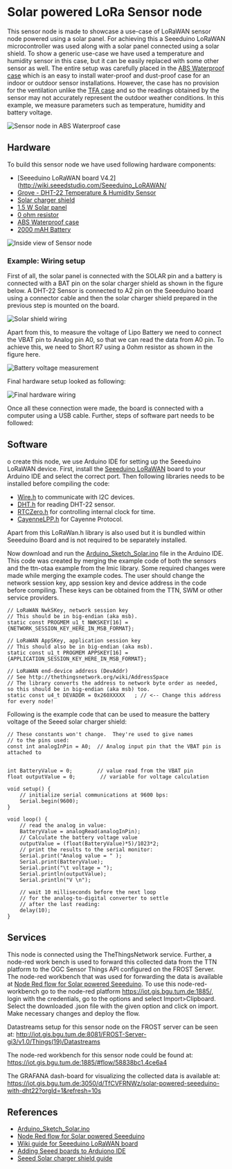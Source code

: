 ﻿# Solar powered LoRa Sensor node

This sensor node is made to showcase a use-case of LoRaWAN sensor node powered using a solar panel. For achieving this a Seeeduino LoRaWAN microcontroller was used along with a solar panel connected using a solar shield. To show a generic use-case we have used a temperature and humidity sensor in this case, but it can be easily replaced with some other sensor as well. The entire setup was carefully placed in the [ABS Waterproof case](https://www.aliexpress.com/item/32806344313.html) which is an easy to install water-proof and dust-proof case for an indoor or outdoor sensor installations. However, the case has no provision for the ventilation unlike the [TFA case](https://www.tfa-dostmann.de/en/produkt/protective-cover-for-outdoor-transmitter/) and so the readings obtained by the sensor may not accurately represent the outdoor weather conditions. In this example, we measure parameters such as temperature, humidity and battery voltage.

![Sensor node in ABS Waterproof case](setup.jpg)

## Hardware

To build this sensor node we have used following hardware components:

- [Seeeduino LoRaWAN board V4.2](http://wiki.seeedstudio.com/Seeeduino_LoRAWAN/
- [Grove - DHT-22 Temperature & Humidity Sensor](http://wiki.seeedstudio.com/Grove-Temperature_and_Humidity_Sensor_Pro/) 
- [Solar charger shield](http://wiki.seeedstudio.com/Solar_Charger_Shield_V2.2/)
- [1.5 W Solar panel](https://www.seeedstudio.com/1-5W-Solar-Panel-81X137.html)
- [0 ohm resistor](http://www.learningaboutelectronics.com/Articles/Zero-ohm-resistors)
- [ABS Waterproof case](https://www.aliexpress.com/item/32806344313.html)
- [2000 mAH Battery](https://www.adafruit.com/product/2011)

![Inside view of Sensor node](hardware.png)

### Example: Wiring setup

First of all, the solar panel is connected with the SOLAR pin and a battery is connected with a BAT pin on the solar charger shield as shown in the figure below. A DHT-22 Sensor is connected to A2 pin on the Seeeduino board using a connector cable and then the solar charger shield prepared in the previous step is mounted on the board. 

![Solar shield wiring](shield_wiring.jpg)

Apart from this, to measure the voltage of Lipo Battery we need to connect the VBAT pin to Analog pin A0, so that we can read the data from A0 pin. To achieve this, we need to Short R7 using a 0ohm resistor as shown in the figure here.

![Battery voltage measurement](short.jpg)

Final hardware setup looked as following:

![Final hardware wiring](hardware.jpg)

Once all these connection were made, the board is connected with a computer using a USB cable. Further, steps of software part needs to be followed:

## Software

o create this node, we use Arduino IDE for setting up the Seeeduino LoRaWAN device. First, install the [Seeeduino LoRaWAN](http://wiki.seeedstudio.com/Seeeduino_LoRAWAN/) board to your Arduino IDE and select the correct port. Then following libraries needs to be installed before compiling the code:

- [Wire.h](https://github.com/esp8266/Arduino/tree/master/libraries/Wire) to communicate with I2C devices.
- [DHT.h](https://github.com/Seeed-Studio/Grove_Temperature_And_Humidity_Sensor) for reading DHT-22 sensor.
- [RTCZero.h](https://github.com/arduino-libraries/RTCZero) for controlling internal clock for time.
- [CayenneLPP.h](https://github.com/ElectronicCats/CayenneLPP/archive/master.zip) for Cayenne Protocol.

Apart from this LoRaWan.h library is also used but it is bundled within Seeeduino Board and is not required to be separately installed.

Now download and run the [Arduino_Sketch_Solar.ino](Arduino_Sketch_Solar/Arduino_Sketch_Solar.ino) file in the Arduino IDE. This code was created by merging the example code of both the sensors and the ttn-otaa example from the lmic library. Some required changes were made while merging the example codes. The user should change the network session key, app session key and device address in the code before compiling. These keys can be obtained from the TTN, SWM or other service providers.

```
// LoRaWAN NwkSKey, network session key
// This should be in big-endian (aka msb).
static const PROGMEM u1_t NWKSKEY[16] = {NETWORK_SESSION_KEY_HERE_IN_MSB_FORMAT};

// LoRaWAN AppSKey, application session key
// This should also be in big-endian (aka msb).
static const u1_t PROGMEM APPSKEY[16] = {APPLICATION_SESSION_KEY_HERE_IN_MSB_FORMAT};

// LoRaWAN end-device address (DevAddr)
// See http://thethingsnetwork.org/wiki/AddressSpace
// The library converts the address to network byte order as needed, so this should be in big-endian (aka msb) too.
static const u4_t DEVADDR = 0x260XXXXX   ; // <-- Change this address for every node!
```
Following is the example code that can be used to measure the battery voltage of the Seeed solar charger shield:
```
// These constants won't change.  They're used to give names
// to the pins used:
const int analogInPin = A0;  // Analog input pin that the VBAT pin is attached to


int BatteryValue = 0;        // value read from the VBAT pin
float outputValue = 0;        // variable for voltage calculation

void setup() {
    // initialize serial communications at 9600 bps:
    Serial.begin(9600);
}

void loop() {
    // read the analog in value:
    BatteryValue = analogRead(analogInPin);
    // Calculate the battery voltage value
    outputValue = (float(BatteryValue)*5)/1023*2;
    // print the results to the serial monitor:
    Serial.print("Analog value = " );
    Serial.print(BatteryValue);
    Serial.print("\t voltage = ");
    Serial.println(outputValue);
    Serial.println("V \n");

    // wait 10 milliseconds before the next loop
    // for the analog-to-digital converter to settle
    // after the last reading:
    delay(10);
}
```

## Services

This node is connected using the TheThingsNetwork service. Further, a node-red work bench is used to forward this collected data from the TTN platform to the OGC Sensor Things API configured on the FROST Server. The node-red workbench that was used for forwarding the data is available at [Node Red flow for Solar powered Seeeduino](./Node_flow_Solar.json). To use this node-red-workbench go to the node-red platform https://iot.gis.bgu.tum.de:1885/, login with the credentials, go to the options and select Import>Clipboard. Select the downloaded .json file with the given option and click on import. Make necessary changes and deploy the flow.

Datastreams setup for this sensor node on the FROST server can be seen at:
http://iot.gis.bgu.tum.de:8081/FROST-Server-gi3/v1.0/Things(19)/Datastreams

The node-red workbench for this sensor node could be found at: https://iot.gis.bgu.tum.de:1885/#flow/58838bc1.4ce6a4

The GRAFANA dash-board for visualizing the collected data is available at:
https://iot.gis.bgu.tum.de:3050/d/TfCVFRNWz/solar-powered-seeeduino-with-dht22?orgId=1&refresh=10s

## References

* [Arduino_Sketch_Solar.ino](Arduino_Sketch_Solar/Arduino_Sketch_Solar.ino)
* [Node Red flow for Solar powered Seeeduino](./Node_flow_Solar.json)
* [Wiki guide for Seeeduino LoRaWAN board](http://wiki.seeedstudio.com/Seeeduino_LoRAWAN/)
* [Adding Seeed boards to Arduiono IDE](http://wiki.seeedstudio.com/Seeed_Arduino_Boards/)
* [Seeed Solar charger shield guide](http://wiki.seeedstudio.com/Solar_Charger_Shield_V2.2/)
